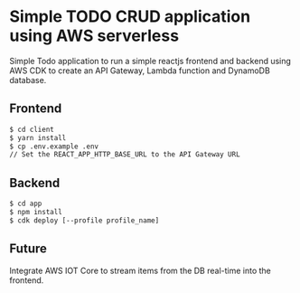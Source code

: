 # Simple TODO CRUD application using AWS serverless
Simple Todo application to run a simple reactjs frontend and backend using AWS CDK to create an API Gateway, Lambda function and DynamoDB database.

## Frontend
```bash
$ cd client
$ yarn install
$ cp .env.example .env
// Set the REACT_APP_HTTP_BASE_URL to the API Gateway URL
```

## Backend
```bash
$ cd app
$ npm install
$ cdk deploy [--profile profile_name]
```

## Future
Integrate AWS IOT Core to stream items from the DB real-time into the frontend.